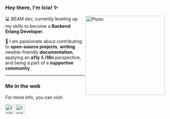 ### Hey there, I'm Icia! ✨

<img 
     align="right"  
     alt="Photo" 
     height="250"
     src="https://user-images.githubusercontent.com/47258107/232305579-7f3a8dff-c23d-46ae-8546-5c45c62093fd.jpg" 
/>

💻 BEAM dev, currently leveling up my skills to become a **Backend Erlang Developer**.
 
🌱 I am passionate about contributing to **open-source projects**, **writing** newbie-friendly **documentation**, applying an **a11y** & **i18n** perspective, and being a part of a **supportive community**.
 
-----

### Me in the web

For more info, you can visit:

<a href="https://www.linkedin.com/in/icia-carro-barallobre//">
  <img align="left" alt="Icia's LinkdeIn" width="30px" src="https://img.icons8.com/color/96/000000/linkedin-circled--v2.png" />
</a>
<a href="https://twitter.com/IciaCB">
  <img align="left" alt="Icia's Twitter" width="30px" src="https://img.icons8.com/color/96/000000/twitter--v2.png" />
</a>
